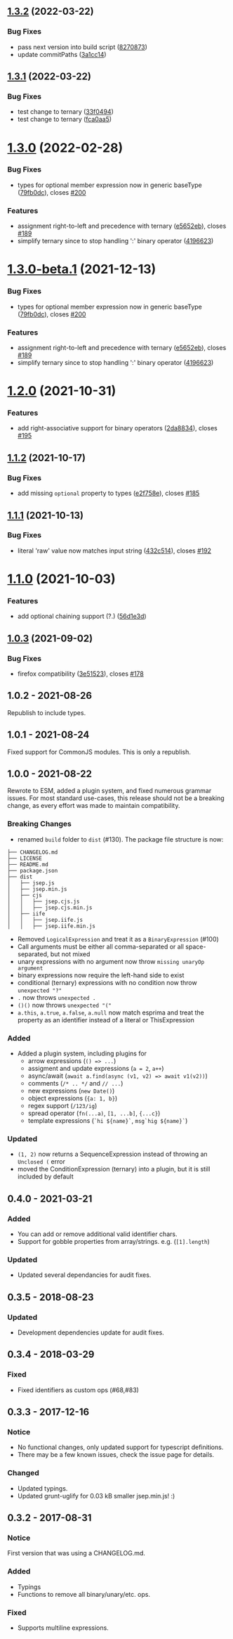 ## [1.3.2](https://github.com/6utt3rfly/jsep/compare/v1.3.1...v1.3.2) (2022-03-22)


### Bug Fixes

* pass next version into build script ([8270873](https://github.com/6utt3rfly/jsep/commit/8270873d38066f2f53b6da53c88530ceae0560d6))
* update commitPaths ([3a1cc14](https://github.com/6utt3rfly/jsep/commit/3a1cc14fdf3d470027b81093f970da1f4fad8273))

## [1.3.1](https://github.com/6utt3rfly/jsep/compare/v1.3.0...v1.3.1) (2022-03-22)


### Bug Fixes

* test change to ternary ([33f0494](https://github.com/6utt3rfly/jsep/commit/33f0494683c037d2ec88a00e2babcc4e218792d8))
* test change to ternary ([fca0aa5](https://github.com/6utt3rfly/jsep/commit/fca0aa573db774aa63596d3a7868a0c4884a73ea))

# [1.3.0](https://github.com/EricSmekens/jsep/compare/v1.2.0...v1.3.0) (2022-02-28)


### Bug Fixes

* types for optional member expression now in generic baseType ([79fb0dc](https://github.com/EricSmekens/jsep/commit/79fb0dc0420a682896becee18e9b8ebc23652df9)), closes [#200](https://github.com/EricSmekens/jsep/issues/200)


### Features

* assignment right-to-left and precedence with ternary ([e5652eb](https://github.com/EricSmekens/jsep/commit/e5652ebfff9c7d9b730bb0f21a1f4f22b1e3787d)), closes [#189](https://github.com/EricSmekens/jsep/issues/189)
* simplify ternary since to stop handling ':' binary operator ([4196623](https://github.com/EricSmekens/jsep/commit/419662398101bfc07c646375b966a7427713fb70))

# [1.3.0-beta.1](https://github.com/EricSmekens/jsep/compare/v1.2.0...v1.3.0-beta.1) (2021-12-13)


### Bug Fixes

* types for optional member expression now in generic baseType ([79fb0dc](https://github.com/EricSmekens/jsep/commit/79fb0dc0420a682896becee18e9b8ebc23652df9)), closes [#200](https://github.com/EricSmekens/jsep/issues/200)


### Features

* assignment right-to-left and precedence with ternary ([e5652eb](https://github.com/EricSmekens/jsep/commit/e5652ebfff9c7d9b730bb0f21a1f4f22b1e3787d)), closes [#189](https://github.com/EricSmekens/jsep/issues/189)
* simplify ternary since to stop handling ':' binary operator ([4196623](https://github.com/EricSmekens/jsep/commit/419662398101bfc07c646375b966a7427713fb70))

# [1.2.0](https://github.com/EricSmekens/jsep/compare/v1.1.2...v1.2.0) (2021-10-31)


### Features

* add right-associative support for binary operators ([2da8834](https://github.com/EricSmekens/jsep/commit/2da88343910685f1b65f3b3560896ca4212bd130)), closes [#195](https://github.com/EricSmekens/jsep/issues/195)

## [1.1.2](https://github.com/EricSmekens/jsep/compare/v1.1.1...v1.1.2) (2021-10-17)


### Bug Fixes

* add missing `optional` property to types ([e2f758e](https://github.com/EricSmekens/jsep/commit/e2f758ea1a23675942e411d25629f01b6d45d867)), closes [#185](https://github.com/EricSmekens/jsep/issues/185)

## [1.1.1](https://github.com/EricSmekens/jsep/compare/v1.1.0...v1.1.1) (2021-10-13)


### Bug Fixes

* literal 'raw' value now matches input string ([432c514](https://github.com/EricSmekens/jsep/commit/432c51485d360e8d6db2b75d0296cd93a0277146)), closes [#192](https://github.com/EricSmekens/jsep/issues/192)

# [1.1.0](https://github.com/EricSmekens/jsep/compare/v1.0.3...v1.1.0) (2021-10-03)


### Features

* add optional chaining support (?.) ([56d1e3d](https://github.com/EricSmekens/jsep/commit/56d1e3daeba094a87b02432a8b6a5d3fecb1c4ed))

## [1.0.3](https://github.com/EricSmekens/jsep/compare/v1.0.2...v1.0.3) (2021-09-02)


### Bug Fixes

* firefox compatibility ([3e51523](https://github.com/EricSmekens/jsep/commit/3e51523ff56b69b08366356a9e5789873ed4f491)), closes [#178](https://github.com/EricSmekens/jsep/issues/178)

## 1.0.2 - 2021-08-26
Republish to include types.

## 1.0.1 - 2021-08-24
Fixed support for CommonJS modules. This is only a republish.

## 1.0.0 - 2021-08-22
Rewrote to ESM, added a plugin system, and fixed numerous grammar issues. For most standard use-cases, this release should not be a breaking change, as every effort was made to maintain compatibility.

### Breaking Changes
- renamed `build` folder to `dist` (#130). The package file structure is now:
```
├── CHANGELOG.md
├── LICENSE
├── README.md
├── package.json
├── dist
│   ├── jsep.js
│   ├── jsep.min.js
│   ├── cjs
│   │   ├── jsep.cjs.js
│   │   ├── jsep.cjs.min.js
│   ├── iife
│   │   ├── jsep.iife.js
│   │   ├── jsep.iife.min.js
```
- Removed `LogicalExpression` and treat it as a `BinaryExpression` (#100)
- Call arguments must be either all comma-separated or all space-separated, but not mixed
- unary expressions with no argument now throw `missing unaryOp argument`
- binary expressions now require the left-hand side to exist
- conditional (ternary) expressions with no condition now throw `unexpected "?"`
- `.` now throws `unexpected .`
- `()()` now throws `unexpected "("`
- `a.this`, `a.true`, `a.false`, `a.null` now match esprima and treat the property as an identifier instead of a literal or ThisExpression

### Added
- Added a plugin system, including plugins for
    - arrow expressions (`() => ...`)
    - assigment and update expressions (`a = 2`, `a++`)
    - async/await (`await a.find(async (v1, v2) => await v1(v2))`)
    - comments (`/* .. */` and `// ...`)
    - new expressions (`new Date()`)
    - object expressions (`{a: 1, b}`)
    - regex support (`/123/ig`)
    - spread operator (`fn(...a)`, `[1, ...b]`, `{...c}`)
    - template expressions (`` `hi ${name}` ``, `` msg`hig ${name}` ``)

### Updated
- `(1, 2)` now returns a SequenceExpression instead of throwing an `Unclosed (` error
- moved the ConditionExpression (ternary) into a plugin, but it is still included by default

## 0.4.0 - 2021-03-21
### Added
- You can add or remove additional valid identifier chars.
- Support for gobble properties from array/strings. e.g. (`[1].length`)

### Updated
- Updated several dependancies for audit fixes.

## 0.3.5 - 2018-08-23
### Updated
- Development dependencies update for audit fixes.

## 0.3.4 - 2018-03-29
### Fixed
- Fixed identifiers as custom ops (#68,#83)

## 0.3.3 - 2017-12-16
### Notice
- No functional changes, only updated support for typescript definitions.
- There may be a few known issues, check the issue page for details.
### Changed
- Updated typings.
- Updated grunt-uglify for 0.03 kB smaller jsep.min.js! :)

## 0.3.2 - 2017-08-31
### Notice
First version that was using a CHANGELOG.md.

### Added
- Typings
- Functions to remove all binary/unary/etc. ops.

### Fixed
- Supports multiline expressions.

